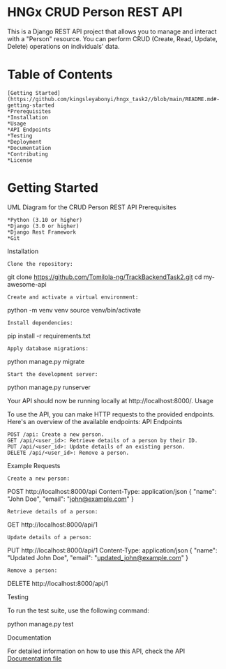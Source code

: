 # HNGx CRUD Person REST API

This is a Django REST API project that allows you to manage and interact with a "Person" resource. You can perform CRUD (Create, Read, Update, Delete) operations on individuals' data.
# Table of Contents

    [Getting Started](https://github.com/kingsleyabonyi/hngx_task2//blob/main/README.md#-getting-started
    *Prerequisites
    *Installation
    *Usage
    *API Endpoints
    *Testing
    *Deployment
    *Documentation
    *Contributing
    *License

# Getting Started

UML Diagram for the CRUD Person REST API
Prerequisites

    *Python (3.10 or higher)
    *Django (3.0 or higher)
    *Django Rest Framework
    *Git

Installation

    Clone the repository:

git clone https://github.com/Tomilola-ng/TrackBackendTask2.git
cd my-awesome-api

    Create and activate a virtual environment:

python -m venv venv
source venv/bin/activate

    Install dependencies:

pip install -r requirements.txt

    Apply database migrations:

python manage.py migrate

    Start the development server:

python manage.py runserver

Your API should now be running locally at http://localhost:8000/.
Usage

To use the API, you can make HTTP requests to the provided endpoints. Here's an overview of the available endpoints:
API Endpoints

    POST /api: Create a new person.
    GET /api/<user_id>: Retrieve details of a person by their ID.
    PUT /api/<user_id>: Update details of an existing person.
    DELETE /api/<user_id>: Remove a person.

Example Requests

    Create a new person:

POST http://localhost:8000/api
Content-Type: application/json
{
"name": "John Doe",
"email": "john@example.com"
}

    Retrieve details of a person:

GET http://localhost:8000/api/1

    Update details of a person:

PUT http://localhost:8000/api/1
Content-Type: application/json
{
"name": "Updated John Doe",
"email": "updated_john@example.com"
}

    Remove a person:

DELETE http://localhost:8000/api/1

Testing

To run the test suite, use the following command:

python manage.py test

Documentation

For detailed information on how to use this API, check the API [Documentation file](https://github.com/kingsleyabonyi/hngx_task2/blob/master/stage2/documentation.md)
